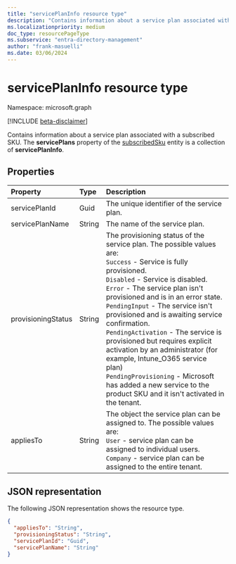 ```yaml
---
title: "servicePlanInfo resource type"
description: "Contains information about a service plan associated with a subscribed SKU. The **servicePlans** property of the subscribedSku entity is a collection of **servicePlanInfo**."
ms.localizationpriority: medium
doc_type: resourcePageType
ms.subservice: "entra-directory-management"
author: "frank-masuelli"
ms.date: 03/06/2024
---
```


# servicePlanInfo resource type

Namespace: microsoft.graph

[!INCLUDE [beta-disclaimer](../../includes/beta-disclaimer.md)]

Contains information about a service plan associated with a subscribed SKU. The **servicePlans** property of the [subscribedSku](subscribedsku.md) entity is a collection of **servicePlanInfo**.


## Properties
| Property	   | Type	|Description|
|:---------------|:--------|:----------|
|servicePlanId|Guid|The unique identifier of the service plan.|
|servicePlanName|String|The name of the service plan.|
|provisioningStatus|String|The provisioning status of the service plan. The possible values are:<br/>`Success` - Service is fully provisioned.<br/>`Disabled` - Service is disabled.<br/>`Error` - The service plan isn't provisioned and is in an error state.<br/>`PendingInput` - The service isn't provisioned and is awaiting service confirmation.<br/>`PendingActivation` - The service is provisioned but requires explicit activation by an administrator (for example, Intune_O365 service plan)<br/>`PendingProvisioning` - Microsoft has added a new service to the product SKU and it isn't activated in the tenant.|
|appliesTo|String|The object the service plan can be assigned to. The possible values are: <br/>`User` - service plan can be assigned to individual users.<br/>`Company` - service plan can be assigned to the entire tenant.|

## JSON representation

The following JSON representation shows the resource type.

<!-- {
  "blockType": "resource",
  "optionalProperties": [

  ],
  "@odata.type": "microsoft.graph.servicePlanInfo"
}-->

```json
{
  "appliesTo": "String",
  "provisioningStatus": "String",
  "servicePlanId": "Guid",
  "servicePlanName": "String"
}

```

<!-- uuid: 8fcb5dbc-d5aa-4681-8e31-b001d5168d79
2015-10-25 14:57:30 UTC -->
<!--
{
  "type": "#page.annotation",
  "description": "servicePlanInfo resource",
  "keywords": "",
  "section": "documentation",
  "tocPath": "",
  "suppressions": []
}
-->


